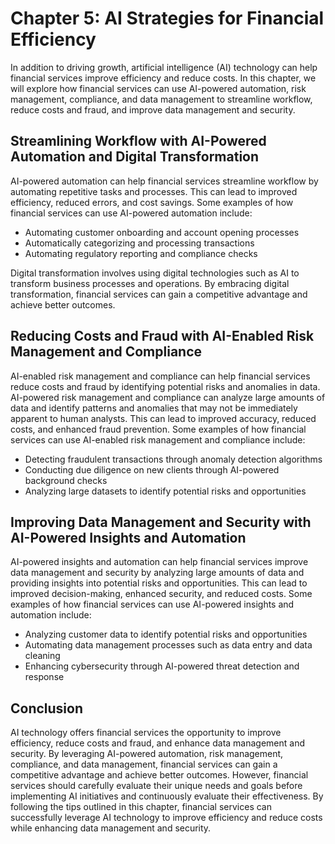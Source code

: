 Chapter 5: AI Strategies for Financial Efficiency
=================================================

In addition to driving growth, artificial intelligence (AI) technology can help financial services improve efficiency and reduce costs. In this chapter, we will explore how financial services can use AI-powered automation, risk management, compliance, and data management to streamline workflow, reduce costs and fraud, and improve data management and security.

Streamlining Workflow with AI-Powered Automation and Digital Transformation
---------------------------------------------------------------------------

AI-powered automation can help financial services streamline workflow by automating repetitive tasks and processes. This can lead to improved efficiency, reduced errors, and cost savings. Some examples of how financial services can use AI-powered automation include:

* Automating customer onboarding and account opening processes
* Automatically categorizing and processing transactions
* Automating regulatory reporting and compliance checks

Digital transformation involves using digital technologies such as AI to transform business processes and operations. By embracing digital transformation, financial services can gain a competitive advantage and achieve better outcomes.

Reducing Costs and Fraud with AI-Enabled Risk Management and Compliance
-----------------------------------------------------------------------

AI-enabled risk management and compliance can help financial services reduce costs and fraud by identifying potential risks and anomalies in data. AI-powered risk management and compliance can analyze large amounts of data and identify patterns and anomalies that may not be immediately apparent to human analysts. This can lead to improved accuracy, reduced costs, and enhanced fraud prevention. Some examples of how financial services can use AI-enabled risk management and compliance include:

* Detecting fraudulent transactions through anomaly detection algorithms
* Conducting due diligence on new clients through AI-powered background checks
* Analyzing large datasets to identify potential risks and opportunities

Improving Data Management and Security with AI-Powered Insights and Automation
------------------------------------------------------------------------------

AI-powered insights and automation can help financial services improve data management and security by analyzing large amounts of data and providing insights into potential risks and opportunities. This can lead to improved decision-making, enhanced security, and reduced costs. Some examples of how financial services can use AI-powered insights and automation include:

* Analyzing customer data to identify potential risks and opportunities
* Automating data management processes such as data entry and data cleaning
* Enhancing cybersecurity through AI-powered threat detection and response

Conclusion
----------

AI technology offers financial services the opportunity to improve efficiency, reduce costs and fraud, and enhance data management and security. By leveraging AI-powered automation, risk management, compliance, and data management, financial services can gain a competitive advantage and achieve better outcomes. However, financial services should carefully evaluate their unique needs and goals before implementing AI initiatives and continuously evaluate their effectiveness. By following the tips outlined in this chapter, financial services can successfully leverage AI technology to improve efficiency and reduce costs while enhancing data management and security.
